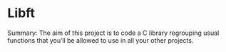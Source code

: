 # Libft
Summary: The aim of this project is to code a C library regrouping usual functions that you’ll be allowed to use in all your other projects.
